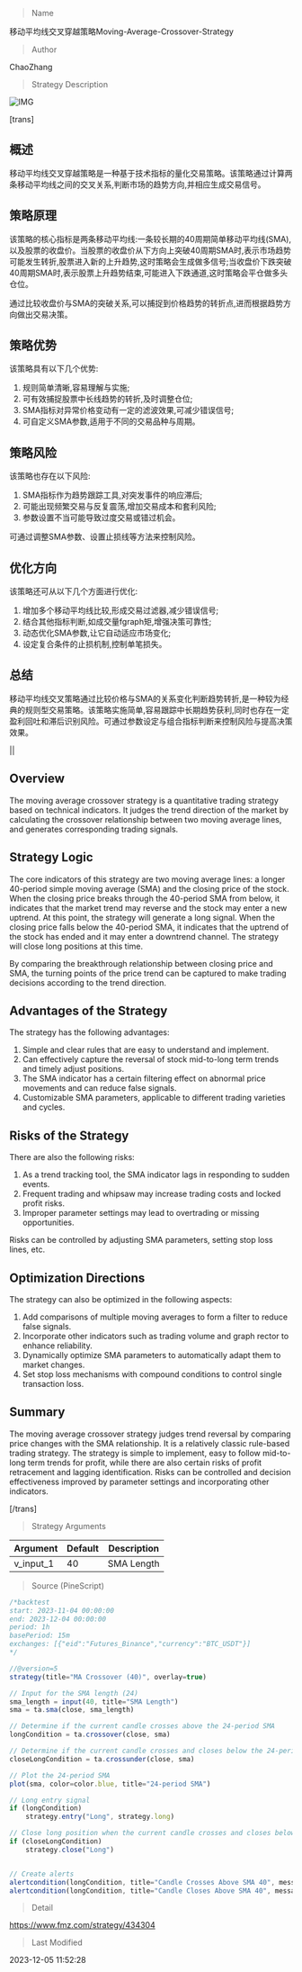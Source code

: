 
> Name

移动平均线交叉穿越策略Moving-Average-Crossover-Strategy

> Author

ChaoZhang

> Strategy Description

![IMG](https://www.fmz.com/upload/asset/d49ddbb223977b6a0f.png)

[trans]

## 概述

移动平均线交叉穿越策略是一种基于技术指标的量化交易策略。该策略通过计算两条移动平均线之间的交叉关系,判断市场的趋势方向,并相应生成交易信号。

## 策略原理

该策略的核心指标是两条移动平均线:一条较长期的40周期简单移动平均线(SMA),以及股票的收盘价。当股票的收盘价从下方向上突破40周期SMA时,表示市场趋势可能发生转折,股票进入新的上升趋势,这时策略会生成做多信号;当收盘价下跌突破40周期SMA时,表示股票上升趋势结束,可能进入下跌通道,这时策略会平仓做多头仓位。

通过比较收盘价与SMA的突破关系,可以捕捉到价格趋势的转折点,进而根据趋势方向做出交易决策。

## 策略优势

该策略具有以下几个优势:

1. 规则简单清晰,容易理解与实施;
2. 可有效捕捉股票中长线趋势的转折,及时调整仓位;
3. SMA指标对异常价格变动有一定的滤波效果,可减少错误信号;
4. 可自定义SMA参数,适用于不同的交易品种与周期。

## 策略风险

该策略也存在以下风险:

1. SMA指标作为趋势跟踪工具,对突发事件的响应滞后;
2. 可能出现频繁交易与反复震荡,增加交易成本和套利风险;
3. 参数设置不当可能导致过度交易或错过机会。

可通过调整SMA参数、设置止损线等方法来控制风险。

## 优化方向  

该策略还可从以下几个方面进行优化:

1. 增加多个移动平均线比较,形成交易过滤器,减少错误信号;
2. 结合其他指标判断,如成交量fgraph矩,增强决策可靠性;  
3. 动态优化SMA参数,让它自动适应市场变化;
4. 设定复合条件的止损机制,控制单笔损失。

## 总结

移动平均线交叉策略通过比较价格与SMA的关系变化判断趋势转折,是一种较为经典的规则型交易策略。该策略实施简单,容易跟踪中长期趋势获利,同时也存在一定盈利回吐和滞后识别风险。可通过参数设定与组合指标判断来控制风险与提高决策效果。

|| 

## Overview  

The moving average crossover strategy is a quantitative trading strategy based on technical indicators. It judges the trend direction of the market by calculating the crossover relationship between two moving average lines, and generates corresponding trading signals.

## Strategy Logic

The core indicators of this strategy are two moving average lines: a longer 40-period simple moving average (SMA) and the closing price of the stock. When the closing price breaks through the 40-period SMA from below, it indicates that the market trend may reverse and the stock may enter a new uptrend. At this point, the strategy will generate a long signal. When the closing price falls below the 40-period SMA, it indicates that the uptrend of the stock has ended and it may enter a downtrend channel. The strategy will close long positions at this time.

By comparing the breakthrough relationship between closing price and SMA, the turning points of the price trend can be captured to make trading decisions according to the trend direction.

## Advantages of the Strategy

The strategy has the following advantages:

1. Simple and clear rules that are easy to understand and implement.  
2. Can effectively capture the reversal of stock mid-to-long term trends and timely adjust positions.
3. The SMA indicator has a certain filtering effect on abnormal price movements and can reduce false signals. 
4. Customizable SMA parameters, applicable to different trading varieties and cycles.

## Risks of the Strategy

There are also the following risks:

1. As a trend tracking tool, the SMA indicator lags in responding to sudden events.
2. Frequent trading and whipsaw may increase trading costs and locked profit risks.  
3. Improper parameter settings may lead to overtrading or missing opportunities.

Risks can be controlled by adjusting SMA parameters, setting stop loss lines, etc.

## Optimization Directions 

The strategy can also be optimized in the following aspects:

1. Add comparisons of multiple moving averages to form a filter to reduce false signals.
2. Incorporate other indicators such as trading volume and graph rector to enhance reliability.
3. Dynamically optimize SMA parameters to automatically adapt them to market changes.  
4. Set stop loss mechanisms with compound conditions to control single transaction loss.

## Summary  

The moving average crossover strategy judges trend reversal by comparing price changes with the SMA relationship. It is a relatively classic rule-based trading strategy. The strategy is simple to implement, easy to follow mid-to-long term trends for profit, while there are also certain risks of profit retracement and lagging identification. Risks can be controlled and decision effectiveness improved by parameter settings and incorporating other indicators.

[/trans]

> Strategy Arguments



|Argument|Default|Description|
|----|----|----|
|v_input_1|40|SMA Length|


> Source (PineScript)

``` javascript
/*backtest
start: 2023-11-04 00:00:00
end: 2023-12-04 00:00:00
period: 1h
basePeriod: 15m
exchanges: [{"eid":"Futures_Binance","currency":"BTC_USDT"}]
*/

//@version=5
strategy(title="MA Crossover (40)", overlay=true)

// Input for the SMA length (24)
sma_length = input(40, title="SMA Length")
sma = ta.sma(close, sma_length)

// Determine if the current candle crosses above the 24-period SMA
longCondition = ta.crossover(close, sma)

// Determine if the current candle crosses and closes below the 24-period SMA
closeLongCondition = ta.crossunder(close, sma)

// Plot the 24-period SMA
plot(sma, color=color.blue, title="24-period SMA")

// Long entry signal
if (longCondition)
    strategy.entry("Long", strategy.long)

// Close long position when the current candle crosses and closes below the 24-period SMA
if (closeLongCondition)
    strategy.close("Long")


// Create alerts
alertcondition(longCondition, title="Candle Crosses Above SMA 40", message="Candle has crossed above SMA 40.")
alertcondition(longCondition, title="Candle Closes Above SMA 40", message="Candle has closed above SMA 40.")


```

> Detail

https://www.fmz.com/strategy/434304

> Last Modified

2023-12-05 11:52:28
